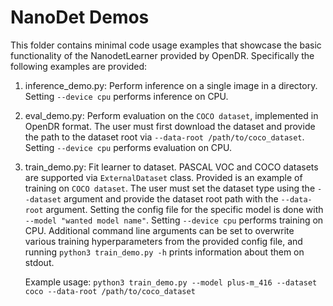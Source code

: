 # NanoDet Demos

This folder contains minimal code usage examples that showcase the basic functionality of the NanodetLearner 
provided by OpenDR. Specifically the following examples are provided:
1. inference_demo.py: Perform inference on a single image in a directory. Setting `--device cpu` performs inference on CPU.
2. eval_demo.py: Perform evaluation on the `COCO dataset`, implemented in OpenDR format. The user must first download 
   the dataset and provide the path to the dataset root via `--data-root /path/to/coco_dataset`. 
   Setting `--device cpu` performs evaluation on CPU. 
   
3. train_demo.py: Fit learner to dataset. PASCAL VOC and COCO datasets are supported via `ExternalDataset` class.
   Provided is an example of training on `COCO dataset`. The user must set the dataset type using the `--dataset`
   argument and provide the dataset root path with the `--data-root` argument. Setting the config file for the specific
   model is done with `--model "wanted model name"`. Setting `--device cpu` performs training on CPU. Additional command
   line arguments can be set to overwrite various training hyperparameters from the provided config file, and running 
   `python3 train_demo.py -h` prints information about them on stdout.
   
    Example usage:
   `python3 train_demo.py --model plus-m_416 --dataset coco --data-root /path/to/coco_dataset`